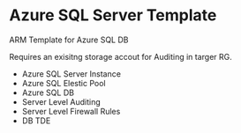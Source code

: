 # Azure SQL Server Template
ARM Template for Azure SQL DB

Requires an exisitng storage accout for Auditing in targer RG.

+ Azure SQL Server Instance
+ Azure SQL Elestic Pool
+ Azure SQL DB
+ Server Level Auditing
+ Server Level Firewall Rules
+ DB TDE
